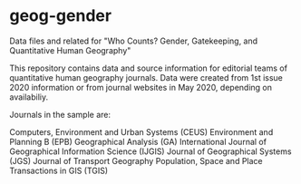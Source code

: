 # geog-gender
Data files and related for "Who Counts? Gender, Gatekeeping, and Quantitative Human Geography"

This repository contains data and source information for editorial teams of quantitative human geography journals. Data were created from 1st issue 2020 information or from journal websites in May 2020, depending on availabiliy.

Journals in the sample are:

Computers, Environment and Urban Systems (CEUS)
Environment and Planning B (EPB)
Geographical Analysis (GA)
International Journal of Geographical Information Science (IJGIS)
Journal of Geographical Systems (JGS)
Journal of Transport Geography
Population, Space and Place
Transactions in GIS (TGIS)
